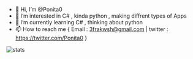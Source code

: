 - 👋 Hi, I’m @Ponita0
- 👀 I’m interested in C# , kinda python , making diffrent types of Apps 
- 🌱 I’m currently learning C# , thinking about python
- 📫 How to reach me { Email : 3frakwsh@gmail.com | twitter : https://twitter.com/Ponita0 }

![stats](https://github-readme-stats.vercel.app/api?username=Ponita0&count_private=true&show_icons=true&theme=tokyonight)
<!---
Ponita0/Ponita0 is a ✨ special ✨ repository because its `README.md` (this file) appears on your GitHub profile.
You can click the Preview link to take a look at your changes.
--->
